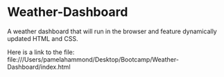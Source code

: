 # Weather-Dashboard
A weather dashboard that will run in the browser and feature dynamically updated HTML and CSS.


Here is a link to the file: 
file:///Users/pamelahammond/Desktop/Bootcamp/Weather-Dashboard/index.html

